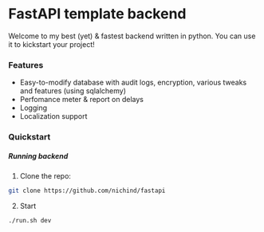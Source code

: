 # FastAPI template backend

Welcome to my best (yet) & fastest backend written in python. You can use it to kickstart your project!

### Features

- Easy-to-modify database with audit logs, encryption, various tweaks and features (using sqlalchemy)
- Perfomance meter & report on delays
- Logging
- Localization support

### Quickstart

##### Running backend 

1. Clone the repo:

```bash
git clone https://github.com/nichind/fastapi
```

2. Start

```bash
./run.sh dev
```

